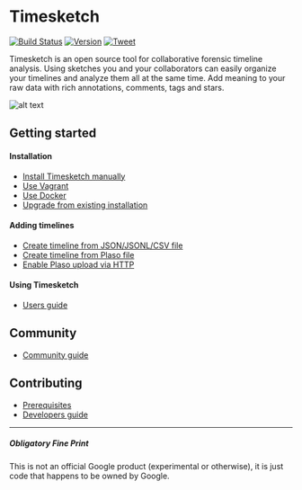 # Timesketch
[![Build Status](https://travis-ci.org/google/timesketch.svg?branch=master)](https://travis-ci.org/google/timesketch)
[![Version](https://img.shields.io/pypi/v/timesketch.svg)](https://pypi.python.org/pypi/timesketch)
[![Tweet](https://img.shields.io/twitter/url/http/shields.io.svg?style=social)](https://twitter.com/intent/tweet?text=Digital%20Forensic%20Timeline%20Analysis&url=https://github.com/google/timesketch/&via=jberggren&hashtags=dfir)

Timesketch is an open source tool for collaborative forensic timeline analysis. Using sketches you and your collaborators can easily organize your timelines and analyze them all at the same time.  Add meaning to your raw data with rich annotations, comments, tags and stars.

![alt text](https://01dd8b4c-a-62cb3a1a-s-sites.googlegroups.com/site/timesketchforensics/about/timesketch-201708.png "Timesketch")

## Getting started

#### Installation
* [Install Timesketch manually](docs/Installation.md)
* [Use Vagrant](vagrant)
* [Use Docker](docker)
* [Upgrade from existing installation](docs/Upgrading.md)

#### Adding timelines
* [Create timeline from JSON/JSONL/CSV file](docs/CreateTimelineFromJSONorCSV.md)
* [Create timeline from Plaso file](docs/CreateTimelineFromPlaso.md)
* [Enable Plaso upload via HTTP](docs/EnablePlasoUpload.md)

#### Using Timesketch

* [Users guide](docs/Users-Guide.md)

## Community
* [Community guide](docs/Community-Guide.md)

## Contributing
* [Prerequisites](CONTRIBUTING.md)
* [Developers guide](docs/Developers-Guide.md)

---

##### Obligatory Fine Print
This is not an official Google product (experimental or otherwise), it is just code that happens to be owned by Google.
